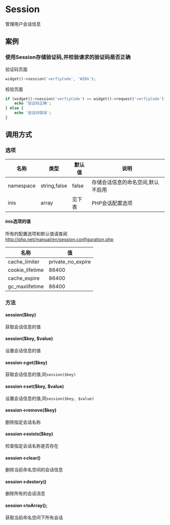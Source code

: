 Session
=======

管理用户会话信息

案例
----

### 使用Session存储验证码,并校验请求的验证码是否正确

验证码页面

```php
widget()->session('verfiyCode', 'WIDG');
```

校验页面

```php
if (widget()->session('verfiyCode') == widget()->request('verfiyCode')) {
    echo '验证码正确';
} else {
    echo '验证码错误';
}
```

调用方式
--------

### 选项

名称      | 类型         | 默认值    | 说明
----------|--------------|-----------|------
namespace | string,false | false     | 存储会话信息的命名空间,默认不启用
inis      | array        | 见下表    | PHP会话配置选项

#### inis选项的值

所有的配置选项和默认值请查阅 http://php.net/manual/en/session.configuration.php

名称 			| 值
----------------|----
cache_limiter   | private_no_expire
cookie_lifetime | 86400
cache_expire 	| 86400
gc_maxlifetime	| 86400

### 方法

#### session($key)
获取会话信息的值

#### session($key, $value)
设置会话信息的值

#### session->get($key)
获取会话信息的值,同`session($key)`

#### session->set($key, $value)
设置会话信息的值,同`session($key, $value)`

#### session->remove($key)
删除指定会话名称

#### session->exists($key)
检查指定会话名称是否存在

#### session->clear()
删除当前命名空间的会话信息

#### session->destory()
删除所有的会话消息

#### session->toArray();
获取当前命名空间下所有会话